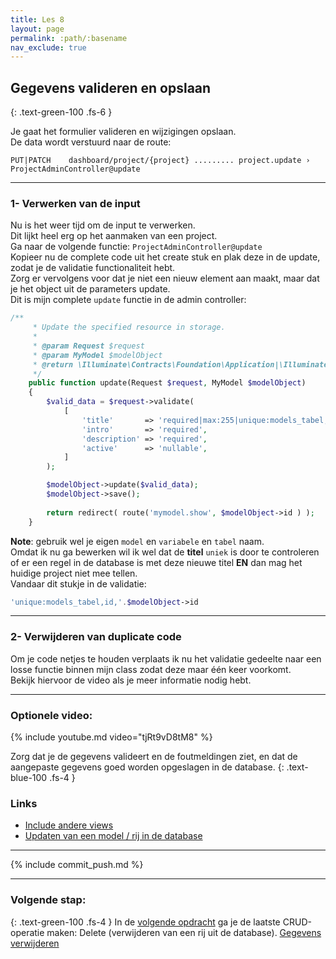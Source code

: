 ```yaml
---
title: Les 8
layout: page
permalink: :path/:basename
nav_exclude: true
---
```


## Gegevens valideren en opslaan
{: .text-green-100 .fs-6 }

Je gaat het formulier valideren en wijzigingen opslaan.  
De data wordt verstuurd naar de route: 
```shell
PUT|PATCH    dashboard/project/{project} ......... project.update › ProjectAdminController@update
```

---
### 1- Verwerken van de input
Nu is het weer tijd om de input te verwerken.  
Dit lijkt heel erg op het aanmaken van een project.  
Ga naar de volgende functie: `ProjectAdminController@update`  
Kopieer nu de complete code uit het create stuk en plak deze in de update, zodat je de validatie functionaliteit hebt.  
Zorg er vervolgens voor dat je niet een nieuw element aan maakt, maar dat je het object uit de parameters update.  
Dit is mijn complete `update` functie in de admin controller:
```php
/**
     * Update the specified resource in storage.
     * 
     * @param Request $request
     * @param MyModel $modelObject
     * @return \Illuminate\Contracts\Foundation\Application|\Illuminate\Foundation\Application|\Illuminate\Http\RedirectResponse|\Illuminate\Routing\Redirector
     */
    public function update(Request $request, MyModel $modelObject)
    {
        $valid_data = $request->validate(
            [
                'title'       => 'required|max:255|unique:models_tabel,id,'.$modelObject->id,
                'intro'       => 'required',
                'description' => 'required',
                'active'      => 'nullable',
            ]
        );

        $modelObject->update($valid_data);
        $modelObject->save();
        
        return redirect( route('mymodel.show', $modelObject->id ) );
    }
```
**Note**: gebruik wel je eigen `model` en `variabele` en `tabel` naam.  
Omdat ik nu ga bewerken wil ik wel dat de **titel** `uniek` is door te controleren of er een regel in de database is met deze nieuwe titel **EN** dan mag het huidige project niet mee tellen.  
Vandaar dit stukje in de validatie:
```php
'unique:models_tabel,id,'.$modelObject->id
```

---
### 2- Verwijderen van duplicate code
Om je code netjes te houden verplaats ik nu het validatie gedeelte naar een losse functie binnen mijn class zodat deze maar één keer voorkomt.  
Bekijk hiervoor de video als je meer informatie nodig hebt.


---
### Optionele video:


{% include youtube.md video="tjRt9vD8tM8" %}

Zorg dat je de gegevens valideert en de foutmeldingen ziet, en dat de aangepaste gegevens goed worden opgeslagen in de database.
{: .text-blue-100 .fs-4 }

### Links

- [Include andere views](https://laravel.com/docs/9.x/blade#including-subviews)
- [Updaten van een model / rij in de database](https://laravel.com/docs/9.x/eloquent#updates)

---

{% include commit_push.md %}

---
### Volgende stap:
{: .text-green-100 .fs-4 }
In de [volgende opdracht](crud-delete) ga je de laatste CRUD-operatie maken: Delete (verwijderen van een rij uit de database).
[Gegevens verwijderen](crud-delete)
